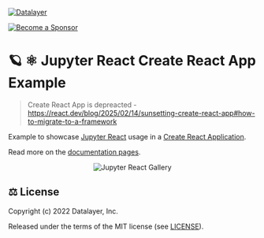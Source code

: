[![Datalayer](https://assets.datalayer.tech/datalayer-25.svg)](https://datalayer.io)

[![Become a Sponsor](https://img.shields.io/static/v1?label=Become%20a%20Sponsor&message=%E2%9D%A4&logo=GitHub&style=flat&color=1ABC9C)](https://github.com/sponsors/datalayer)

# 🪐 ⚛️ Jupyter React Create React App Example

> Create React App is depreacted - https://react.dev/blog/2025/02/14/sunsetting-create-react-app#how-to-migrate-to-a-framework

Example to showcase [Jupyter React](https://github.com/datalayer/jupyter-ui/tree/main/packages/react) usage in a [Create React Application](https://reactjs.org/docs/create-a-new-react-app.html).

Read more on the [documentation pages](https://jupyter-ui.datalayer.tech/docs/examples/cra).

<div align="center" style="text-align: center">
  <img alt="Jupyter React Gallery" src="https://datalayer-jupyter-examples.s3.amazonaws.com/jupyter-react-gallery.gif" />
</div>

## ⚖️ License

Copyright (c) 2022 Datalayer, Inc.

Released under the terms of the MIT license (see [LICENSE](./LICENSE)).
